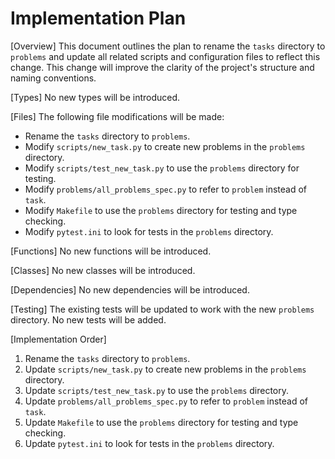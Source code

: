 # Implementation Plan

[Overview]
This document outlines the plan to rename the `tasks` directory to `problems` and update all related scripts and configuration files to reflect this change. This change will improve the clarity of the project's structure and naming conventions.

[Types]
No new types will be introduced.

[Files]
The following file modifications will be made:
- Rename the `tasks` directory to `problems`.
- Modify `scripts/new_task.py` to create new problems in the `problems` directory.
- Modify `scripts/test_new_task.py` to use the `problems` directory for testing.
- Modify `problems/all_problems_spec.py` to refer to `problem` instead of `task`.
- Modify `Makefile` to use the `problems` directory for testing and type checking.
- Modify `pytest.ini` to look for tests in the `problems` directory.

[Functions]
No new functions will be introduced.

[Classes]
No new classes will be introduced.

[Dependencies]
No new dependencies will be introduced.

[Testing]
The existing tests will be updated to work with the new `problems` directory. No new tests will be added.

[Implementation Order]
1. Rename the `tasks` directory to `problems`.
2. Update `scripts/new_task.py` to create new problems in the `problems` directory.
3. Update `scripts/test_new_task.py` to use the `problems` directory.
4. Update `problems/all_problems_spec.py` to refer to `problem` instead of `task`.
5. Update `Makefile` to use the `problems` directory for testing and type checking.
6. Update `pytest.ini` to look for tests in the `problems` directory.
